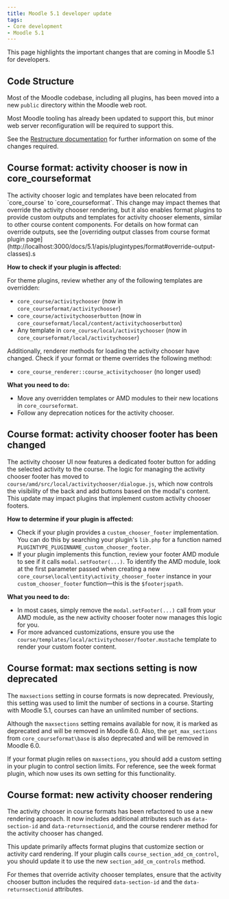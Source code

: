 ```yaml
---
title: Moodle 5.1 developer update
tags:
- Core development
- Moodle 5.1
---
```


<!-- markdownlint-disable no-inline-html -->

This page highlights the important changes that are coming in Moodle 5.1 for developers.

## Code Structure

<Since version="5.1" issueNumber="MDL-83424" />

Most of the Moodle codebase, including all plugins, has been moved into a new `public` directory within the Moodle web root.

Most Moodle tooling has already been updated to support this, but minor web server reconfiguration will be required to support this.

See the [Restructure documentation](./guides/restructure/index.md) for further information on some of the changes required.

## Course format: activity chooser is now in core_courseformat

<Since version="5.1" issueNumber="MDL-85597" />
The activity chooser logic and templates have been relocated from `core_course` to `core_courseformat`. This change may impact themes that override the activity chooser rendering, but it also enables format plugins to provide custom outputs and templates for activity chooser elements, similar to other course content components. For details on how format can override outputs, see the [overriding output classes from course format plugin page](http://localhost:3000/docs/5.1/apis/plugintypes/format#override-output-classes).s

**How to check if your plugin is affected:**

For theme plugins, review whether any of the following templates are overridden:

- `core_course/activitychooser` (now in `core_courseformat/activitychooser`)
- `core_course/activitychooserbutton` (now in `core_courseformat/local/content/activitychooserbutton`)
- Any template in `core_course/local/activitychooser` (now in `core_courseformat/local/activitychooser`)

Additionally, renderer methods for loading the activity chooser have changed. Check if your format or theme overrides the following method:

- `core_course_renderer::course_activitychooser` (no longer used)

**What you need to do:**

- Move any overridden templates or AMD modules to their new locations in `core_courseformat`.
- Follow any deprecation notices for the activity chooser.

## Course format: activity chooser footer has been changed

<Since version="5.1" issueNumber="MDL-85597" />

The activity chooser UI now features a dedicated footer button for adding the selected activity to the course. The logic for managing the activity chooser footer has moved to `course/amd/src/local/activitychooser/dialogue.js`, which now controls the visibility of the back and add buttons based on the modal's content. This update may impact plugins that implement custom activity chooser footers.

**How to determine if your plugin is affected:**

- Check if your plugin provides a `custom_chooser_footer` implementation. You can do this by searching your plugin's `lib.php` for a function named `PLUGINTYPE_PLUGINNAME_custom_chooser_footer`.
- If your plugin implements this function, review your footer AMD module to see if it calls `modal.setFooter(...)`. To identify the AMD module, look at the first parameter passed when creating a new `core_course\local\entity\activity_chooser_footer` instance in your `custom_chooser_footer` function—this is the `$footerjspath`.

**What you need to do:**

- In most cases, simply remove the `modal.setFooter(...)` call from your AMD module, as the new activity chooser footer now manages this logic for you.
- For more advanced customizations, ensure you use the `course/templates/local/activitychooser/footer.mustache` template to render your custom footer content.

## Course format: max sections setting is now deprecated

<Since version="5.1" issueNumber="MDL-84291" />

The `maxsections` setting in course formats is now deprecated. Previously, this setting was used to limit the number of sections in a course. Starting with Moodle 5.1, courses can have an unlimited number of sections.

Although the `maxsections` setting remains available for now, it is marked as deprecated and will be removed in Moodle 6.0. Also, the `get_max_sections` from `core_courseformat\base` is also deprecated and will be removed in Moodle 6.0.

If your format plugin relies on `maxsections`, you should add a custom setting in your plugin to control section limits. For reference, see the week format plugin, which now uses its own setting for this functionality.

## Course format: new activity chooser rendering

<Since version="5.1" issueNumber="MDL-80295" />

The activity chooser in course formats has been refactored to use a new rendering approach. It now includes additional attributes such as `data-section-id` and `data-returnsectionid`, and the course renderer method for the activity chooser has changed.

This update primarily affects format plugins that customize section or activity card rendering. If your plugin calls `course_section_add_cm_control`, you should update it to use the new `section_add_cm_controls` method.

For themes that override activity chooser templates, ensure that the activity chooser button includes the required `data-section-id` and the `data-returnsectionid` attributes.
